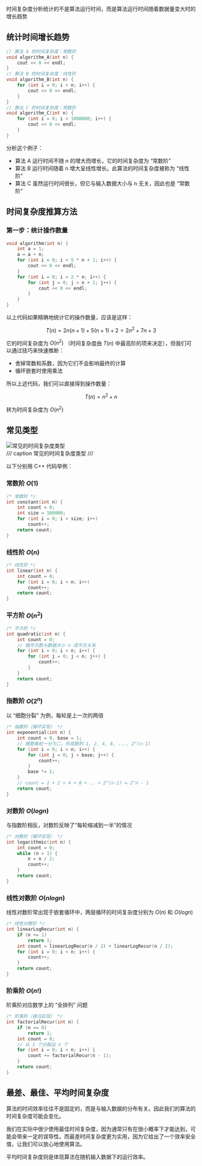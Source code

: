 时间复杂度分析统计的不是算法运行时间，而是算法运行时间随着数据量变大时的增长趋势

## 统计时间增长趋势

```C++
// 算法 A 的时间复杂度：常数阶
void algorithm_A(int n) {
    cout << 0 << endl;
}
// 算法 B 的时间复杂度：线性阶
void algorithm_B(int n) {
    for (int i = 0; i < n; i++) {
        cout << 0 << endl;
    }
}
// 算法 C 的时间复杂度：常数阶
void algorithm_C(int n) {
    for (int i = 0; i < 1000000; i++) {
        cout << 0 << endl;
    }
}
```

分析这个例子：

- 算法 A 运行时间不随 n 的增大而增长，它的时间复杂度为 “常数阶”
- 算法 B 运行时间随着 n 增大呈线性增长。此算法的时间复杂度被称为 “线性阶”
- 算法 C 虽然运行时间很长，但它与输入数据大小与 n 无关，因此也是 “常数阶”


## 时间复杂度推算方法

### 第一步：统计操作数量

```C++
void algorithm(int n) {
    int a = 1;
    a = a + n;
    for (int i = 0; i < 5 * n + 1; i++) {
        cout << 0 << endl;
    }
    for (int i = 0; i < 2 * n; i++) {
        for (int j = 0; j < n + 1; j++) {
            cout << 0 << endl;
        }
    }
}
```

以上代码如果精确地统计它的操作数量，应该是这样：

$$ T(n) = 2n(n + 1) + 5(n + 1) + 2 = 2n^2 + 7n + 3 $$

它的时间复杂度为 $O(n^2)$ （时间复杂度由 $T(n)$ 中最高阶的项来决定），但我们可以通过技巧来快速推断：

- 舍掉常数和系数，因为它们不会影响最终的计算
- 循环嵌套时使用乘法

所以上述代码，我们可以直接得到操作数量：

$$ T(n) = n^2 + n $$

转为时间复杂度为 $O(n^2)$

## 常见类型

![常见的时间复杂度类型](time_complex_0.png)\
/// caption
常见的时间复杂度类型
///

以下分别用 C++ 代码举例：

### 常数阶 $O(1)$

```C++
/* 常数阶 */
int constant(int n) {
    int count = 0;
    int size = 100000;
    for (int i = 0; i < size; i++)
        count++;
    return count;
}
```

### 线性阶 $O(n)$

```C++
/* 线性阶 */
int linear(int n) {
    int count = 0;
    for (int i = 0; i < n; i++)
        count++;
    return count;
}
```

### 平方阶 $O(n^2)$

```C++
/* 平方阶 */
int quadratic(int n) {
    int count = 0;
    // 循环次数与数据大小 n 成平方关系
    for (int i = 0; i < n; i++) {
        for (int j = 0; j < n; j++) {
            count++;
        }
    }
    return count;
}
```

### 指数阶 $O(2^n)$

以 “细胞分裂” 为例，每轮是上一次的两倍

```C++
/* 指数阶（循环实现） */
int exponential(int n) {
    int count = 0, base = 1;
    // 细胞每轮一分为二，形成数列 1, 2, 4, 8, ..., 2^(n-1)
    for (int i = 0; i < n; i++) {
        for (int j = 0; j < base; j++) {
            count++;
        }
        base *= 2;
    }
    // count = 1 + 2 + 4 + 8 + .. + 2^(n-1) = 2^n - 1
    return count;
}
```

### 对数阶 $O(log n)$

与指数阶相反，对数阶反映了“每轮缩减到一半”的情况

```C++
/* 对数阶（循环实现） */
int logarithmic(int n) {
    int count = 0;
    while (n > 1) {
        n = n / 2;
        count++;
    }
    return count;
}
```

### 线性对数阶 $O(n log n)$

线性对数阶常出现于嵌套循环中，两层循环的时间复杂度分别为 $O(n)$ 和 $O(log n)$

```C++
/* 线性对数阶 */
int linearLogRecur(int n) {
    if (n <= 1)
        return 1;
    int count = linearLogRecur(n / 2) + linearLogRecur(n / 2);
    for (int i = 0; i < n; i++) {
        count++;
    }
    return count;
}
```

### 阶乘阶 $O(n!)$

阶乘阶对应数学上的 “全排列” 问题

```C++
/* 阶乘阶（递归实现） */
int factorialRecur(int n) {
    if (n == 0)
        return 1;
    int count = 0;
    // 从 1 个分裂出 n 个
    for (int i = 0; i < n; i++) {
        count += factorialRecur(n - 1);
    }
    return count;
}
```


## 最差、最佳、平均时间复杂度

算法的时间效率往往不是固定的，而是与输入数据的分布有关。因此我们的算法的时间复杂度可能会变化。

我们在实际中很少使用最佳时间复杂度，因为通常只有在很小概率下才能达到，可能会带来一定的误导性。而最差时间复杂度更为实用，因为它给出了一个效率安全值，让我们可以放心地使用算法。

平均时间复杂度则是体现算法在随机输入数据下的运行效率。